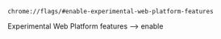 `chrome://flags/#enable-experimental-web-platform-features`

Experimental Web Platform features --> enable


